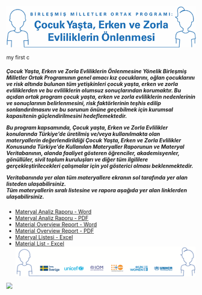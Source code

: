 ![Çocuk Yaşta Erken ve Zorla Evliliklerin Önlenmesine Yönelik Birleşmiş Milletler Ortak Programı Logo](assets/logococukana.png)


my first c
<body>
<h5>

Çocuk Yaşta, Erken ve Zorla Evliliklerin Önlenmesine Yönelik Birleşmiş Milletler Ortak Programının genel amacı kız çocuklarını, oğlan çocuklarını ve risk altında bulunan tüm yetişkinleri çocuk yaşta, erken ve zorla evliliklerden ve bu evliliklerin olumsuz sonuçlarından korumaktır. Bu açıdan ortak program çocuk yaşta, erken ve zorla evliliklerin nedenlerinin ve sonuçlarının belirlenmesini, risk faktörlerinin teşhis edilip sonlandırılmasını ve bu sorunun önüne geçebilmek için kurumsal kapasitenin güçlendirilmesini hedeflemektedir.

Bu program kapsamında, *Çocuk yaşta, Erken ve Zorla Evlilikler* konularında Türkiye’de üretilmiş ve/veya kullanılmakta olan materyallerin değerlendirildiği *Çocuk Yaşta, Erken ve Zorla Evlilikler Konusunda Türkiye'de Kullanılan Materyaller Raporu*nun ve *Materyal Veritabanı*nın, alanda faaliyet gösteren öğrenciler, akademisyenler, gönüllüler, sivil toplum kuruluşları ve diğer tüm ilgililere gerçekleştirilecekleri çalışmalar için yol gösterici olması beklenmektedir.

Veritabanında yer alan tüm materyallere ekranın sol tarafında yer alan listeden ulaşabilirsiniz.<br/>
Tüm materyallerin sıralı listesine ve rapora aşağıda yer alan linklerden ulaşabilirsiniz.

</h5>
</body>

- [Materyal Analiz Raporu - Word](downloads\trreport.docx ':ignore')
- [Materyal Analiz Raporu - PDF]()
- [Material Overview Report - Word](downloads\engreport.docx ':ignore')
- [Material Overview Report - PDF]()
- [Materyal Listesi - Excel](downloads\trlist.xlsx ':ignore')
- [Material List - Excel]()
![Çocuk Yaşta Erken ve Zorla Evliliklerin Önlenmesine Yönelik Birleşmiş Milletler Ortak Programı Logo](assets/alogo.png)
<!-- background color -->

![](#fff)